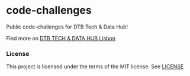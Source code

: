 # code-challenges

Public code-challenges for DTB Tech & Data Hub!

Find more on [DTB TECH & DATA HUB Lisbon](https://techhublisbon.io/)

### License

This project is licensed under the terms of the MIT license. See [LICENSE](LICENSE) 
